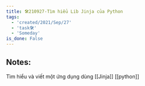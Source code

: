 ```yaml
---
title: 🛠️210927-Tìm hiểu Lib Jinja của Python
tags:
  - 'created/2021/Sep/27'
  - 'task🛠️'
  - 'Someday'
is_done: False
---
```


## Notes:
Tìm hiểu và viết một ứng dụng dùng [[Jinja]] [[python]]